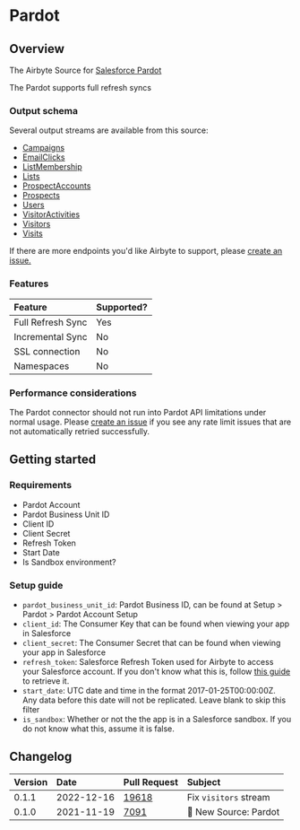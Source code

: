 # Pardot

## Overview

The Airbyte Source for [Salesforce Pardot](https://www.pardot.com/)

The Pardot supports full refresh syncs

### Output schema

Several output streams are available from this source:

* [Campaigns](https://developer.salesforce.com/docs/marketing/pardot/guide/campaigns-v4.html)
* [EmailClicks](https://developer.salesforce.com/docs/marketing/pardot/guide/batch-email-clicks-v4.html)
* [ListMembership](https://developer.salesforce.com/docs/marketing/pardot/guide/list-memberships-v4.html)
* [Lists](https://developer.salesforce.com/docs/marketing/pardot/guide/lists-v4.html)
* [ProspectAccounts](https://developer.salesforce.com/docs/marketing/pardot/guide/prospect-accounts-v4.html)
* [Prospects](https://developer.salesforce.com/docs/marketing/pardot/guide/prospects-v4.html)
* [Users](https://developer.salesforce.com/docs/marketing/pardot/guide/users-v4.html)
* [VisitorActivities](https://developer.salesforce.com/docs/marketing/pardot/guide/visitor-activities-v4.html)
* [Visitors](https://developer.salesforce.com/docs/marketing/pardot/guide/visitors-v4.html)
* [Visits](https://developer.salesforce.com/docs/marketing/pardot/guide/visits-v4.html)

If there are more endpoints you'd like Airbyte to support, please [create an issue.](https://github.com/airbytehq/airbyte/issues/new/choose)

### Features

| Feature | Supported? |
| :--- | :--- |
| Full Refresh Sync | Yes |
| Incremental Sync | No |
| SSL connection | No |
| Namespaces | No |

### Performance considerations

The Pardot connector should not run into Pardot API limitations under normal usage. Please [create an issue](https://github.com/airbytehq/airbyte/issues) if you see any rate limit issues that are not automatically retried successfully.

## Getting started

### Requirements

* Pardot Account
* Pardot Business Unit ID
* Client ID
* Client Secret
* Refresh Token
* Start Date
* Is Sandbox environment?

### Setup guide

* `pardot_business_unit_id`: Pardot Business ID, can be found at Setup > Pardot > Pardot Account Setup
* `client_id`: The Consumer Key that can be found when viewing your app in Salesforce
* `client_secret`: The Consumer Secret that can be found when viewing your app in Salesforce
* `refresh_token`: Salesforce Refresh Token used for Airbyte to access your Salesforce account. If you don't know what this is, follow [this guide](https://medium.com/@bpmmendis94/obtain-access-refresh-tokens-from-salesforce-rest-api-a324fe4ccd9b) to retrieve it.
* `start_date`: UTC date and time in the format 2017-01-25T00:00:00Z. Any data before this date will not be replicated. Leave blank to skip this filter
* `is_sandbox`: Whether or not the the app is in a Salesforce sandbox. If you do not know what this, assume it is false.

## Changelog

| Version | Date       | Pull Request                                             | Subject               |
| :------ | :--------- | :------------------------------------------------------- | :-------------------- |
| 0.1.1   | 2022-12-16 | [19618](https://github.com/airbytehq/airbyte/pull/19618) | Fix `visitors` stream |
| 0.1.0   | 2021-11-19 | [7091](https://github.com/airbytehq/airbyte/pull/7091)   | 🎉 New Source: Pardot |
